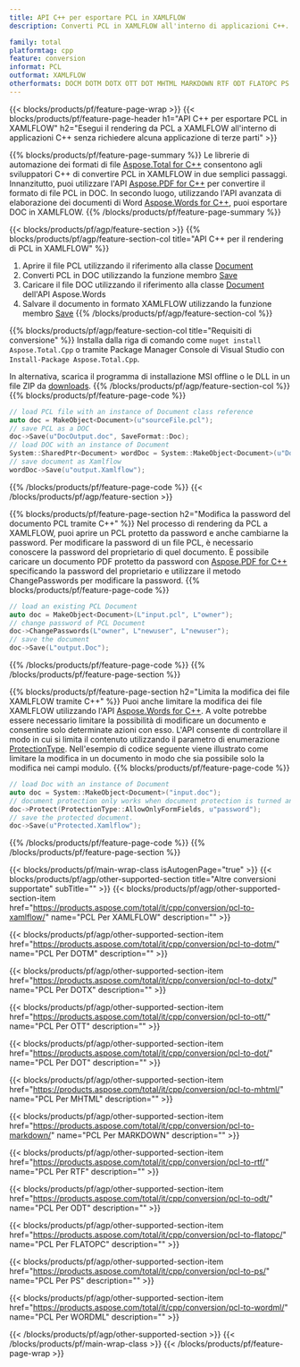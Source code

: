 ```yaml
---
title: API C++ per esportare PCL in XAMLFLOW
description: Converti PCL in XAMLFLOW all'interno di applicazioni C++.

family: total
platformtag: cpp
feature: conversion
informat: PCL
outformat: XAMLFLOW
otherformats: DOCM DOTM DOTX OTT DOT MHTML MARKDOWN RTF ODT FLATOPC PS WORDML
---
```

{{< blocks/products/pf/feature-page-wrap >}}
{{< blocks/products/pf/feature-page-header h1="API C++ per esportare PCL in XAMLFLOW" h2="Esegui il rendering da PCL a XAMLFLOW all'interno di applicazioni C++ senza richiedere alcuna applicazione di terze parti" >}}

{{% blocks/products/pf/feature-page-summary %}}
Le librerie di automazione dei formati di file [Aspose.Total for C++](https://products.aspose.com/total/cpp/) consentono agli sviluppatori C++ di convertire PCL in XAMLFLOW in due semplici passaggi. Innanzitutto, puoi utilizzare l'API [Aspose.PDF for C++](https://products.aspose.com/pdf/cpp/) per convertire il formato di file PCL in DOC. In secondo luogo, utilizzando l'API avanzata di elaborazione dei documenti di Word [Aspose.Words for C++](https://products.aspose.com/words/cpp/), puoi esportare DOC in XAMLFLOW. 
{{% /blocks/products/pf/feature-page-summary  %}}

{{< blocks/products/pf/agp/feature-section >}}
{{% blocks/products/pf/agp/feature-section-col title="API C++ per il rendering di PCL in XAMLFLOW" %}}
1. Aprire il file PCL utilizzando il riferimento alla classe [Document](https://reference.aspose.com/pdf/cpp/class/aspose.pdf.document)
2. Converti PCL in DOC utilizzando la funzione membro [Save](https://reference.aspose.com/pdf/cpp/class/aspose.pdf.document#adb8061c585440fde49c1263e68837f01)
3. Caricare il file DOC utilizzando il riferimento alla classe [Document](https://reference.aspose.com/words/cpp/class/aspose.words.document) dell'API Aspose.Words
4. Salvare il documento in formato XAMLFLOW utilizzando la funzione membro [Save](https://reference.aspose.com/words/cpp/class/aspose.words.document#save_stream_saveformat)
{{% /blocks/products/pf/agp/feature-section-col %}}

{{% blocks/products/pf/agp/feature-section-col title="Requisiti di conversione" %}}
Installa dalla riga di comando come ```nuget install Aspose.Total.Cpp``` o tramite Package Manager Console di Visual Studio con ```Install-Package Aspose.Total.Cpp```.

In alternativa, scarica il programma di installazione MSI offline o le DLL in un file ZIP da [downloads](https://downloads.aspose.com/total/cpp).
{{% /blocks/products/pf/agp/feature-section-col %}}
{{% blocks/products/pf/feature-page-code %}}

```cpp
// load PCL file with an instance of Document class reference
auto doc = MakeObject<Document>(u"sourceFile.pcl");
// save PCL as a DOC 
doc->Save(u"DocOutput.doc", SaveFormat::Doc); 
// load DOC with an instance of Document
System::SharedPtr<Document> wordDoc = System::MakeObject<Document>(u"DocOutput.doc");
// save document as Xamlflow
wordDoc->Save(u"output.Xamlflow");  
```


{{% /blocks/products/pf/feature-page-code %}}
{{< /blocks/products/pf/agp/feature-section >}}

{{% blocks/products/pf/feature-page-section  h2="Modifica la password del documento PCL tramite C++" %}}
Nel processo di rendering da PCL a XAMLFLOW, puoi aprire un PCL protetto da password e anche cambiarne la password. Per modificare la password di un file PCL, è necessario conoscere la password del proprietario di quel documento. È possibile caricare un documento PDF protetto da password con [Aspose.PDF for C++](https://products.aspose.com/pdf/cpp/) specificando la password del proprietario e utilizzare il metodo ChangePasswords per modificare la password.
{{% blocks/products/pf/feature-page-code %}}

```cpp
// load an existing PCL Document
auto doc = MakeObject<Document>(L"input.pcl", L"owner");
// change password of PCL Document
doc->ChangePasswords(L"owner", L"newuser", L"newuser");
// save the document
doc->Save(L"output.Doc");
```

{{% /blocks/products/pf/feature-page-code  %}}
{{% /blocks/products/pf/feature-page-section %}}

{{% blocks/products/pf/feature-page-section  h2="Limita la modifica dei file XAMLFLOW tramite C++" %}}
Puoi anche limitare la modifica dei file XAMLFLOW utilizzando l'API [Aspose.Words for C++](https://products.aspose.com/words/cpp/). A volte potrebbe essere necessario limitare la possibilità di modificare un documento e consentire solo determinate azioni con esso. L'API consente di controllare il modo in cui si limita il contenuto utilizzando il parametro di enumerazione [ProtectionType](https://reference.aspose.com/words/cpp/namespace/aspose.words#protectiontype). Nell'esempio di codice seguente viene illustrato come limitare la modifica in un documento in modo che sia possibile solo la modifica nei campi modulo.
{{% blocks/products/pf/feature-page-code %}}

```cpp
// load Doc with an instance of Document
auto doc = System::MakeObject<Document>("input.doc");
// document protection only works when document protection is turned and only editing in form fields is allowed.
doc->Protect(ProtectionType::AllowOnlyFormFields, u"password");
// save the protected document.
doc->Save(u"Protected.Xamlflow");  
```

{{% /blocks/products/pf/feature-page-code  %}}
{{% /blocks/products/pf/feature-page-section %}}

{{< blocks/products/pf/main-wrap-class isAutogenPage="true" >}}
{{< blocks/products/pf/agp/other-supported-section title="Altre conversioni supportate" subTitle="" >}}
{{< blocks/products/pf/agp/other-supported-section-item href="https://products.aspose.com/total/it/cpp/conversion/pcl-to-xamlflow/" name="PCL Per XAMLFLOW" description="" >}}

{{< blocks/products/pf/agp/other-supported-section-item href="https://products.aspose.com/total/it/cpp/conversion/pcl-to-dotm/" name="PCL Per DOTM" description="" >}}

{{< blocks/products/pf/agp/other-supported-section-item href="https://products.aspose.com/total/it/cpp/conversion/pcl-to-dotx/" name="PCL Per DOTX" description="" >}}

{{< blocks/products/pf/agp/other-supported-section-item href="https://products.aspose.com/total/it/cpp/conversion/pcl-to-ott/" name="PCL Per OTT" description="" >}}

{{< blocks/products/pf/agp/other-supported-section-item href="https://products.aspose.com/total/it/cpp/conversion/pcl-to-dot/" name="PCL Per DOT" description="" >}}

{{< blocks/products/pf/agp/other-supported-section-item href="https://products.aspose.com/total/it/cpp/conversion/pcl-to-mhtml/" name="PCL Per MHTML" description="" >}}

{{< blocks/products/pf/agp/other-supported-section-item href="https://products.aspose.com/total/it/cpp/conversion/pcl-to-markdown/" name="PCL Per MARKDOWN" description="" >}}

{{< blocks/products/pf/agp/other-supported-section-item href="https://products.aspose.com/total/it/cpp/conversion/pcl-to-rtf/" name="PCL Per RTF" description="" >}}

{{< blocks/products/pf/agp/other-supported-section-item href="https://products.aspose.com/total/it/cpp/conversion/pcl-to-odt/" name="PCL Per ODT" description="" >}}

{{< blocks/products/pf/agp/other-supported-section-item href="https://products.aspose.com/total/it/cpp/conversion/pcl-to-flatopc/" name="PCL Per FLATOPC" description="" >}}

{{< blocks/products/pf/agp/other-supported-section-item href="https://products.aspose.com/total/it/cpp/conversion/pcl-to-ps/" name="PCL Per PS" description="" >}}

{{< blocks/products/pf/agp/other-supported-section-item href="https://products.aspose.com/total/it/cpp/conversion/pcl-to-wordml/" name="PCL Per WORDML" description="" >}}


{{< /blocks/products/pf/agp/other-supported-section >}}
{{< /blocks/products/pf/main-wrap-class >}}
{{< /blocks/products/pf/feature-page-wrap >}}